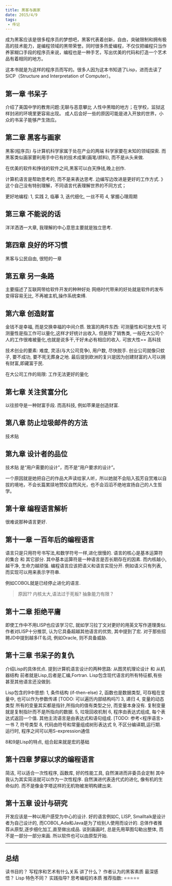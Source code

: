 ```yaml
---
title: 黑客与画家
date: 2015/4/9
tags:
 - 传记 
---
```


成为黑客应该是很多程序员的梦想吧，黑客代表着创新，自由，突破限制和拥有极高的技术能力，是编程领域的黑带荣誉。同时很多热爱编程，不仅仅把编程只当作养家糊口手段的程序员来说，编程也是一种手艺，写出优美的代码和打造一个艺术品有着相同的地方。

这本书就是为这样的程序员而写的。很多人因为这本书知道了Lisp，进而去读了SICP（Structure and Interpretation of Computer）。

<!-- more -->

## 第一章 书呆子
 介绍了美国中学的教育问题:无聊与恶意攀比
人性中黑暗的地方；在学校，监狱这样封闭的环境里更容易出现。
成人后会好一些的原因可能是进入开放的世界，小众的书呆子能够产生效应。

##  第二章 黑客与画家
 黑客(程序员) 与计算机科学家属于处在产业的两端
 科学家要在未知的领域探索.
 而黑客类似画家要利用手中已有的技术成果(画笔/颜料), 而不是从头来做.

 在优美的软件和挣钱的软件之间,黑客可以白天挣钱,晚上创作.

 计算机语言是帮助思考的, 而不是来表达思考. 边编写边改进是更好的工作方式.
》这个自己没有特别理解，不同语言代表理解世界的不同方式；

 更好地编程:
 1, 实践
 2, 临摹
 3, 迭代细化, 一丝不苟
 4, 掌握心理周期

 ## 第三章 不能说的话
 洋洋洒洒一大章, 我理解的中心意思主要就是独立思考.

 ## 第四章 良好的坏习惯
 黑客与公民自由, 很短的一章

 ## 第五章 另一条路
 主要描述了互联网带给软件开发的种种好处
 网络时代带来的好处就是软件的发布变得容易无比, 不再被主机,操作系统束缚.

 ## 第六章 创造财富
 金钱不是幸福, 而是交换幸福的中间介质.
 致富的两件东西: 可测量性和可放大性
 可测量性是指工作可以量化,这样才好统计出收入. 但是除了销售类, 一般在大公司个人的工作很难被量化,也就是说多干,干好未必有相应的收入.
 可放大性== 高科技

 技术创业的要素: 难度, 灵活(与大公司竞争), 用户数, 尽快脱手.
 创业公司就像只蚊子, 要不成功, 要不死无葬身之地.
 最后提到欧洲的复兴是因为创建财富的人可以拥有财富,即藏富于民.


 在大公司工作的局限: 工作无法更好的量化

 ## 第七章 关注贫富分化
 以往掠夺是一种财富手段. 而高科技, 例如苹果是创造财富.

 ## 第八章 防止垃圾邮件的方法
 技术贴

 ## 第九章 设计者的品位
 技术贴
是“用户需要的设计”，而不是“用户要求的设计”。

一个原因就是她把自己的作品大声读给家人听，所以她就不会陷入孤芳自赏难以自拔的境地，不会长篇累牍地赞叹自然风光，也不会滔滔不绝地宣扬自己的人生哲学。

## 第十章 编程语言解析
很难说那种语言更好.

## 第十一章 一百年后的编程语言
语言只是只用符号书写法,和数学符号一样,进化很慢的.
语言的核心是基本运算符的集合 和 其它部分. 其中基本运算符是一种语言是否长期存在的因素. 而内核越小,越干净, 生命力越顽强.
编程语言应该把语义和语言实现分开. 例如语义只有列表, 而实现可以用来表示字符串.

 例如COBOL就是已经停止进化的语言. 
 > 原因?? 内核太大,语法过于死板? 抽象能力有限？

## 第十二章 拒绝平庸
即使工作中不用LISP也应该学习它, 就如学习拉丁文对更好的用英文写作道理类似.
作者对LISP十分推崇, 认为它具备超越其他语言的优势, 其中提到了宏. 
对于那些招聘JD中提到越多IT名词, 例如Oracle, 则不具备威胁.

## 第十三章 书呆子的复仇
介绍Lisp的具体优点.
提到计算机语言设计的两种思路: 从图灵机理论设计 和 从机器结构
前者就是Lisp,后者是汇编,Fortran.
Lisp包含现代语言的所有特征都,有些甚至其他语言还没做到.

Lisp包含的9中思想:
1, 条件结构 (if-then-else)
2, 函数也是数据类型, 可存粗在变量中, 也可以作为参数传递 [TODO: 可以遍历内部结构吗?]
3, 递归
4, 变量的动态类型  所有的变量其实都是指针,所指向的值有类型之分, 而变量本身没有. 复制变量就是复制指针而不是所指向的数据.
5, 垃圾回收机制
6, 程序由表达式组成, 每个表达式返回一个值. 其他主流语言是由表达式和语句组成. [TODO: 参考<程序语言>一书
7, 符号类型
8, 代码由符号和常量组成树形表达式
9, 不区分编译期,运行期. 运行时, 程序之间可以用S-expression通信

 8和9是Lisp的特点, 组合起来就是宏的基础

## 第十四章 梦寐以求的编程语言
简洁, 可以适合一次性程序, 函数库, 好的性能工具, 自然演进而非委员会定制
其中我认为其实简洁就可以作为一次性程序.
自然演进代表迭代式的进化, 像有机的生命似的. 而不是像金字塔这样的无机物被发明构建出来.

## 第十五章 设计与研究
开发应该是一种以用户感受为中心的设计. 好的语言例如C, LISP, Smalltalk是设计者为自己设计的, 而COBOL,Ada和Java是为了给别人使用而设计的.
总体作者推荐从原型,逐步细化加工,直至做出成品. 谈到画画时, 总是先用草图勾勒出整体, 而不是一部分一部分来画. 所以软件也可以由原型开始.

---
## 总结
读书目的？ 写程序和艺术有什么关系 
讲了什么？ 作者认为的黑客素质
最深感悟？ Lisp
特色不同？ 
实践指导?  思考编程的本质
推荐指数:  ⭐️⭐️⭐⭐️⭐️ ️ 
